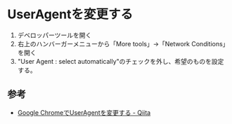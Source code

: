 # UserAgentを変更する

1. デベロッパーツールを開く
2. 右上のハンバーガーメニューから「More tools」→「Network Conditions」を開く
3. "User Agent : select automatically"のチェックを外し、希望のものを設定する。

## 参考

* [Google ChromeでUserAgentを変更する - Qiita](https://qiita.com/pepo/items/565f0a8b9bd277cfb4ec)
